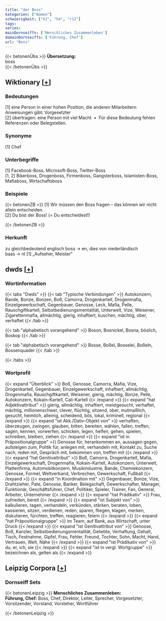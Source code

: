 ```yaml
---
title: "der Boss"
kategorien: ["Nomen"]
schwierigkeit: ["k2", "h4", "r12"]
tags:
series:
mainDornseiffs: ['Menschliches Zusammenleben']
domainDornseiffs: ['Führung, Chef']
url: "Boss"
---
```


{{< betonenÜbs >}}
**Übersetzung:**  
boss  
{{< /betonenÜbs >}}

## Wiktionary [[+](https://de.wiktionary.org/wiki/Boss)]

### Bedeutungen
[1] eine Person in einer hohen Position, die anderen Mitarbeitern Anweisungen gibt: Vorgesetzter  
[2] übertragen: eine Person mit viel Macht  •  Für diese Bedeutung fehlen Referenzen oder Belegstellen.  

### Synonyme
[1] Chef  

### Unterbegriffe
[1] Facebook-Boss, Microsoft-Boss, Twitter-Boss  
[1, 2] Bikerboss, Drogenboss, Firmenboss, Gangsterboss, Islamisten-Boss, Mafiaboss, Wirtschaftsboss  

### Beispiele
{{< betonenZB >}}
[1] Wir müssen den Boss fragen – das können wir nicht allein entscheiden.  
[2] Du bist der Boss! (= Du entscheidest!)  

{{< /betonenZB >}}
### Herkunft
zu gleichbedeutend englisch boss → en, dies von niederländisch baas → nl [1] „Aufseher, Meister“  



## dwds [[+](https://www.dwds.de/wb/Boss)]

### Wortinformation
{{< tabs "Dwds" >}}
{{< tab "Typische Verbindungen" >}}
Autokonzern, Bande, Bonze, Bonzen, Boß, Camorra, Drogenkartell, Drogenmafia, Einzelgewerkschaft, Gegenbauer, Genosse, Leck, Mafia, Pelle, Rauschgiftkartell, Selbstbedienungsmentalität, Unterwelt, Vize, Weisener, Zigarettenmafia, allmächtig, gierig, inhaftiert, kuschen, mächtig, ober, verhaftet
{{< /tab >}}

{{< tab "alphabetisch vorangehend" >}}
Boson, Bosnickel, Bosna, böslich, Boskop
{{< /tab >}}

{{< tab "alphabetisch vorangehend" >}}
Bosse, Boßel, Bosselei, Boßeln, Bossenquader
{{< /tab >}}

{{< /tabs >}}

### Wortprofil
{{< expand "Überblick" >}} Boß, Genosse, Camorra, Mafia, Vize, Drogenkartell, Gegenbauer, Einzelgewerkschaft, inhaftiert, allmächtig, Drogenmafia, Rauschgiftkartell, Weisener, gierig, mächtig, Bonze, Pelle, Autokonzern, Kokain-Kartell, Cali-Kartell {{< /expand >}}
{{< expand "hat Adjektivattribut" >}} gierig, allmächtig, inhaftiert, meistgesucht, verhaftet, mächtig, millionenschwer, clever, flüchtig, sitzend, ober, mutmaßlich, gesucht, heimlich, alleinig, scheidend, bös, lokal, kriminell, regional {{< /expand >}}
{{< expand "ist Akk./Dativ-Objekt von" >}} verhaften, überzeugen, zwingen, glauben, bitten, bereiten, wählen, fallen, treffen, sagen, kennen, vorwerfen, schicken, legen, helfen, gehen, spielen, schreiben, bleiben, ziehen {{< /expand >}}
{{< expand "ist in Präpositionalgruppe" >}} Genosse für, herankommen an, aussagen gegen, aufsteigen zum, Politik für, anlegen mit, verhandeln mit, Kontakt zu, Suche nach, reden mit, Gespräch mit, bekommen von, treffen mit {{< /expand >}}
{{< expand "hat Genitivattribut" >}} Boß, Camorra, Drogenkartell, Mafia, Einzelgewerkschaft, Drogenmafia, Kokain-Kartell, Autokonzern, Unterwelt, Plattenfirma, Automobilkonzern, Musikindustrie, Bande, Chemiekonzern, Genosse, Formel, Weltverband, Verbrechen, Gewerkschaft, Fußball {{< /expand >}}
{{< expand "in Koordination mit" >}} Gegenbauer, Bonze, Vize, Drahtzieher, Pate, Genosse, Banker, Belegschaft, Gewerkschafter, Manager, Funktionär, Geschäftsführer, Chef, Politiker, Spieler, Trainer, Fan, General, Arbeiter, Unternehmer {{< /expand >}}
{{< expand "hat Prädikativ" >}} Frau, zufrieden, bereit {{< /expand >}}
{{< expand "ist Subjekt von" >}} kalkulieren, tagen, verhandeln, verkünden, stärken, beraten, loben, kassieren, sitzen, verdienen, reden, sparen, fliegen, klagen, merken, diskutieren, fürchten, treffen, reagieren, feiern {{< /expand >}}
{{< expand "hat Präpositionalgruppe" >}} im Team, auf Bank, aus Wirtschaft, unter Druck {{< /expand >}}
{{< expand "ist Genitivattribut von" >}} Genosse, Boß, Kanzler, Selbstbedienungsmentalität, Geliebte, Verhaftung, Gehalt, Tisch, Festnahme, Gipfel, Frau, Fehler, Freund, Tochter, Sohn, Macht, Hand, Vertrauen, Welt, Nähe {{< /expand >}}
{{< expand "ist Prädikativ von" >}} du, er, ich, sie {{< /expand >}}
{{< expand "ist in vergl. Wortgruppe" >}} bezeichnen als, gelten als {{< /expand >}}

## Leipzig Corpora [[+](https://corpora.uni-leipzig.de/en/res?word=Boss&corpusId=deu_newscrawl-public_2018)]

### Dornseiff Sets
{{< betonenLeipzig >}}
**Menschliches Zusammenleben:**  
**Führung, Chef:** Boss, Chef, Direktor, Leiter, Sprecher, Vorgesetzter, Vorsitzender, Vorstand, Vorsteher, Wortführer  

{{< /betonenLeipzig >}}
